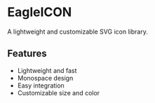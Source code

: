 # EagleICON

A lightweight and customizable SVG icon library.

## Features

- Lightweight and fast
- Monospace design
- Easy integration
- Customizable size and color
